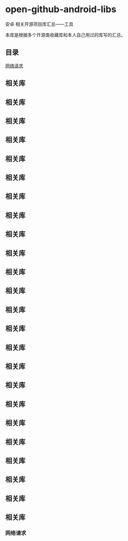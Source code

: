 # open-github-android-libs
安卓 相关开源项目库汇总——工具   

本库是根据多个开源类收藏库和本人自己用过的库写的汇总。

## 目录

[网络请求](###网络请求)


## 相关库
## 相关库
## 相关库
## 相关库
## 相关库
## 相关库
## 相关库
## 相关库
## 相关库
## 相关库
## 相关库
## 相关库
## 相关库
## 相关库
## 相关库
## 相关库
## 相关库
## 相关库
## 相关库
## 相关库
## 相关库
## 相关库
## 相关库
## 相关库

### 网络请求
